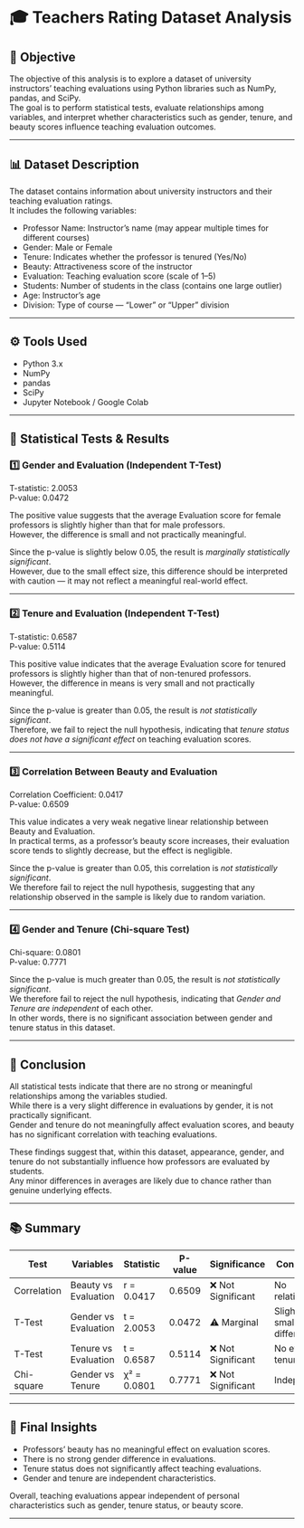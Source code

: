 # 🎓 Teachers Rating Dataset Analysis

## 🧭 Objective
The objective of this analysis is to explore a dataset of university instructors’ teaching evaluations using Python libraries such as NumPy, pandas, and SciPy.  
The goal is to perform statistical tests, evaluate relationships among variables, and interpret whether characteristics such as gender, tenure, and beauty scores influence teaching evaluation outcomes.

---

## 📊 Dataset Description
The dataset contains information about university instructors and their teaching evaluation ratings.  
It includes the following variables:

- Professor Name: Instructor’s name (may appear multiple times for different courses)  
- Gender: Male or Female  
- Tenure: Indicates whether the professor is tenured (Yes/No)  
- Beauty: Attractiveness score of the instructor  
- Evaluation: Teaching evaluation score (scale of 1–5)  
- Students: Number of students in the class (contains one large outlier)  
- Age: Instructor’s age  
- Division: Type of course — “Lower” or “Upper” division  

---

## ⚙ Tools Used
- Python 3.x  
- NumPy  
- pandas  
- SciPy  
- Jupyter Notebook / Google Colab  

---

## 🧪 Statistical Tests & Results

### 1️⃣ Gender and Evaluation (Independent T-Test)
T-statistic: 2.0053  
P-value: 0.0472  

The positive value suggests that the average Evaluation score for female professors is slightly higher than that for male professors.  
However, the difference is small and not practically meaningful.  

Since the p-value is slightly below 0.05, the result is *marginally statistically significant*.  
However, due to the small effect size, this difference should be interpreted with caution — it may not reflect a meaningful real-world effect.

---

### 2️⃣ Tenure and Evaluation (Independent T-Test)
T-statistic: 0.6587  
P-value: 0.5114  

This positive value indicates that the average Evaluation score for tenured professors is slightly higher than that of non-tenured professors.  
However, the difference in means is very small and not practically meaningful.  

Since the p-value is greater than 0.05, the result is *not statistically significant*.  
Therefore, we fail to reject the null hypothesis, indicating that *tenure status does not have a significant effect* on teaching evaluation scores.

---

### 3️⃣ Correlation Between Beauty and Evaluation
Correlation Coefficient: 0.0417  
P-value: 0.6509  

This value indicates a very weak negative linear relationship between Beauty and Evaluation.  
In practical terms, as a professor’s beauty score increases, their evaluation score tends to slightly decrease, but the effect is negligible.  

Since the p-value is greater than 0.05, this correlation is *not statistically significant*.  
We therefore fail to reject the null hypothesis, suggesting that any relationship observed in the sample is likely due to random variation.

---

### 4️⃣ Gender and Tenure (Chi-square Test)
Chi-square: 0.0801  
P-value: 0.7771  

Since the p-value is much greater than 0.05, the result is *not statistically significant*.  
We therefore fail to reject the null hypothesis, indicating that *Gender and Tenure are independent* of each other.  
In other words, there is no significant association between gender and tenure status in this dataset.

---

## 🧩 Conclusion
All statistical tests indicate that there are no strong or meaningful relationships among the variables studied.  
While there is a very slight difference in evaluations by gender, it is not practically significant.  
Gender and tenure do not meaningfully affect evaluation scores, and beauty has no significant correlation with teaching evaluations.  

These findings suggest that, within this dataset, appearance, gender, and tenure do not substantially influence how professors are evaluated by students.  
Any minor differences in averages are likely due to chance rather than genuine underlying effects.

---

## 📚 Summary

| Test | Variables | Statistic | P-value | Significance | Conclusion |
|------|------------|------------|----------|--------------|-------------|
| Correlation | Beauty vs Evaluation | r = 0.0417 | 0.6509 | ❌ Not Significant | No relationship |
| T-Test | Gender vs Evaluation | t = 2.0053 | 0.0472 | ⚠ Marginal | Slight but small difference |
| T-Test | Tenure vs Evaluation | t = 0.6587 | 0.5114 | ❌ Not Significant | No effect of tenure |
| Chi-square | Gender vs Tenure | χ² = 0.0801 | 0.7771 | ❌ Not Significant | Independent |

---

## 🧠 Final Insights
- Professors’ beauty has no meaningful effect on evaluation scores.  
- There is no strong gender difference in evaluations.  
- Tenure status does not significantly affect teaching evaluations.  
- Gender and tenure are independent characteristics.  

Overall, teaching evaluations appear independent of personal characteristics such as gender, tenure status, or beauty score.

---
